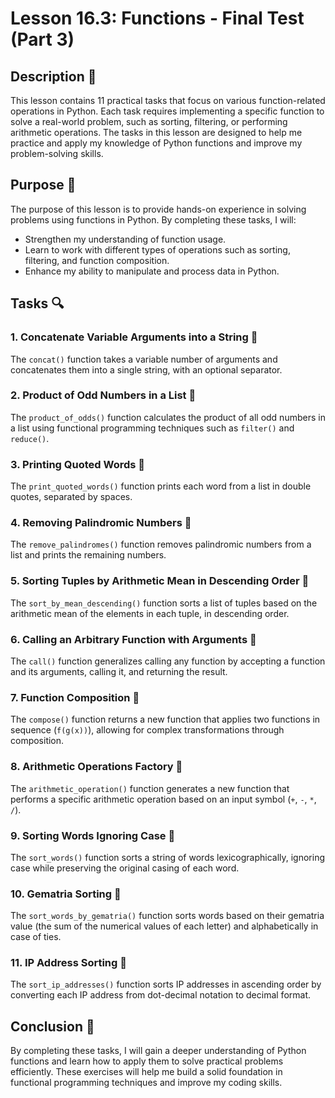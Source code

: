 # Lesson 16.3: Functions - Final Test (Part 3)

## Description 📝

This lesson contains 11 practical tasks that focus on various function-related operations in Python.
Each task requires implementing a specific function to solve a real-world problem, such as sorting, filtering, or performing arithmetic operations. The tasks in this lesson are designed to help me practice and apply my knowledge of Python functions and improve my problem-solving skills.

## Purpose 🎯

The purpose of this lesson is to provide hands-on experience in solving problems using functions in Python.
By completing these tasks, I will:

-   Strengthen my understanding of function usage.
-   Learn to work with different types of operations such as sorting, filtering, and function composition.
-   Enhance my ability to manipulate and process data in Python.

## Tasks 🔍

### 1. Concatenate Variable Arguments into a String 🔗

The `concat()` function takes a variable number of arguments and concatenates them into a single string, with an optional separator.

### 2. Product of Odd Numbers in a List 🎯

The `product_of_odds()` function calculates the product of all odd numbers in a list using functional programming techniques such as `filter()` and `reduce()`.

### 3. Printing Quoted Words 🎯

The `print_quoted_words()` function prints each word from a list in double quotes, separated by spaces.

### 4. Removing Palindromic Numbers 🎯

The `remove_palindromes()` function removes palindromic numbers from a list and prints the remaining numbers.

### 5. Sorting Tuples by Arithmetic Mean in Descending Order 🎯

The `sort_by_mean_descending()` function sorts a list of tuples based on the arithmetic mean of the elements in each tuple, in descending order.

### 6. Calling an Arbitrary Function with Arguments 🎯

The `call()` function generalizes calling any function by accepting a function and its arguments, calling it, and returning the result.

### 7. Function Composition 🎯

The `compose()` function returns a new function that applies two functions in sequence (`f(g(x))`), allowing for complex transformations through composition.

### 8. Arithmetic Operations Factory 🎯

The `arithmetic_operation()` function generates a new function that performs a specific arithmetic operation based on an input symbol (`+`, `-`, `*`, `/`).

### 9. Sorting Words Ignoring Case 🎯

The `sort_words()` function sorts a string of words lexicographically, ignoring case while preserving the original casing of each word.

### 10. Gematria Sorting 🎯

The `sort_words_by_gematria()` function sorts words based on their gematria value (the sum of the numerical values of each letter) and alphabetically in case of ties.

### 11. IP Address Sorting 🎯

The `sort_ip_addresses()` function sorts IP addresses in ascending order by converting each IP address from dot-decimal notation to decimal format.

## Conclusion 🚀

By completing these tasks, I will gain a deeper understanding of Python functions and learn how to apply them to solve practical problems efficiently.
These exercises will help me build a solid foundation in functional programming techniques and improve my coding skills.
